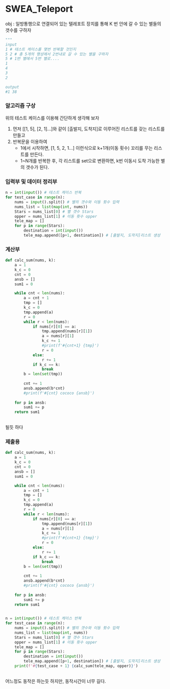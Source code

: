 # SWEA_Teleport

obj : 일방통행으로 연결되어 있는 텔레포트 장치를 통해 K 번 안에 갈 수 있는 별들의 갯수를 구하자

```python
"""
input
1 # 테스트 케이스를 몇번 반복할 것인지
5 2 # 총 5개의 행성에서 2번내로 갈 수 있는 별을 구하자
5 # 1번 별에서 5번 별로....
1
4
3
2

output
#1 38
```



### 알고리즘 구상

위의 테스트 케이스를 이용해 간단하게 생각해 보자

1. 먼저 [[1, 5], [2, 1]...]와 같이 [출발지, 도착지]로 이루어진 리스트를 갖는 리스트를 만들고
2. 반복문을 이용하여 
   - 1에서 시작하면, [1, 5, 2, 1...] 이런식으로 k+1개(이동 횟수) 꼬리를 무는 리스트를 만든다.
   - 1~N개를 반복한 후, 각 리스트를 set으로 변환하면, k번 이동시 도착 가능한 별의 갯수가 된다.



### 입력부 및 데이터 정리부

```python
n = int(input()) # 테스트 케이스 반복
for test_case in range(n):
    nums = input().split() # 별의 갯수와 이동 횟수 입력
    nums_list = list(map(int, nums))
    Stars = nums_list[0] # 별 갯수 Stars
    opper = nums_list[1] # 이동 횟수 opper
    tele_map = []
    for p in range(Stars):
        destination = int(input())
        tele_map.append([p+1, destination]) # [출발지, 도착지]리스트 생성        
```





### 계산부

```python
def calc_sum(nums, k):
    a = 1
    k_c = 0
    cnt = 0
    ansb = []
    sum1 = 0

    while cnt < len(nums):
        a = cnt + 1
        tmp = []
        k_c = 0
        tmp.append(a)
        r = 0
        while r < len(nums):
            if nums[r][0] == a:
                tmp.append(nums[r][1])
                a = nums[r][1]
                k_c += 1
                #print(f'#{cnt+1} {tmp}')
                r = 0
            else:
                r += 1
            if k_c == k:
                break
        b = len(set(tmp))
        
        cnt += 1
        ansb.append(b*cnt)
        #print(f'#{cnt} cococo {ansb}')
        
    for p in ansb:
        sum1 += p
    return sum1
                    
```

될듯 하다



### 제출용

```python
def calc_sum(nums, k):
    a = 1
    k_c = 0
    cnt = 0
    ansb = []
    sum1 = 0

    while cnt < len(nums):
        a = cnt + 1
        tmp = []
        k_c = 0
        tmp.append(a)
        r = 0
        while r < len(nums):
            if nums[r][0] == a:
                tmp.append(nums[r][1])
                a = nums[r][1]
                k_c += 1
                #print(f'#{cnt+1} {tmp}')
                r = 0
            else:
                r += 1
            if k_c == k:
                break
        b = len(set(tmp))
        
        cnt += 1
        ansb.append(b*cnt)
        #print(f'#{cnt} cococo {ansb}')
        
    for p in ansb:
        sum1 += p
    return sum1
                    

n = int(input()) # 테스트 케이스 반복
for test_case in range(n):
    nums = input().split() # 별의 갯수와 이동 횟수 입력
    nums_list = list(map(int, nums))
    Stars = nums_list[0] # 별 갯수 Stars
    opper = nums_list[1] # 이동 횟수 opper
    tele_map = []
    for p in range(Stars):
        destination = int(input())
        tele_map.append([p+1, destination]) # [출발지, 도착지]리스트 생성 
    print(f'#{test_case + 1} {calc_sum(tele_map, opper)}')
        

```

어느정도 동작은 하는듯 하지만, 동작시간이 너무 길다.
